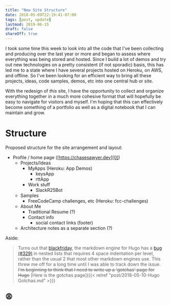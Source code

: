 ```yaml
---
title: "New Site Structure"
date: 2018-05-09T22:19:41-07:00
tags: [post, update]
lastmod: 2019-06-15
draft: false
shareOff: true
---
```

I took some time this week to look into all the code that I've been collecting and producing over the last year or more and began to assess where everything was being stored and hosted. Since I build a lot of demos and try out new technologies on a pretty consistent (if not sporadic) basis, this has led me to a state where I have several projects hosted on Heroku, on AWS, and offline. So I've been looking for an efficient way to bring all these projects, ideas, code samples, demos, etc into one central hub or site.

With the redesign of _this_ site, I have the opportunity to collect and organize everything together in a much more cohesive format that will hopefully be easy to navigate for visitors and myself. I'm hoping that this can effectively become something of a portfolio as well as a digital notebook that I can maintain and grow.

# Structure

Proposed structure for the site arrangement and layout:

- Profile / home page ([https://chasesawyer.dev][0])
    - Projects/Ideas
        - MyApps (Heroku: App Demos)
            - keysApp
            - rttApp
        - Work stuff
            - SlackR25Bot
    - Samples
        - FreeCodeCamp challenges, etc (Heroku: fcc-challenges)
    - About Me
        - Traditional Resume (?)
        - Contact info
            - social contact links (footer)
    - Architecture notes as a separate section (?)

Aside:

> Turns out that [blackfriday](https://github.com/russross/blackfriday), the markdown engine for Hugo has a [bug (#329)](https://github.com/russross/blackfriday/issues/329) in nested lists that requires 4 space indentation per level, rather than the usual 2 that most other markdown engines use. This threw me off for a long time until I was able to track down the issue.
> ~~I'm beginning to think that I need to write up a 'gotchas' page for Hugo~~
> [Here is the gotchas page]({{< relref "post/2018-05-10-Hugo Gotchas.md" >}})

## :weary:

[0]: https://chasesawyer.dev
